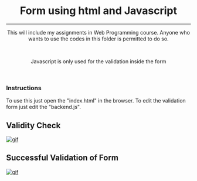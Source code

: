 <h1 align="center">Form using html and Javascript</h1>
<hr align="center">
<p align="center">This will include my assignments in Web Programming course. Anyone who wants to use the codes in this folder is permitted to do so.</p>
<br align="center">
<p align="center">Javascript is only used for the validation inside the form</p>
<br align="center">
<h3>Instructions</h3>
<p>To use this just open the "index.html" in the browser. To edit the validation form just edit the "backend.js".</p>
<h2>Validity Check</h2>
<a href="https://im3.ezgif.com/tmp/ezgif-3-64a69d970720.gif"><img src="https://im3.ezgif.com/tmp/ezgif-3-64a69d970720.gif" title="gif" align="center"></img></a>

<br>

<h2>Successful Validation of Form</h2>
<a href="https://im3.ezgif.com/tmp/ezgif-3-9c02c3c18fdd.gif"><img src="https://im3.ezgif.com/tmp/ezgif-3-9c02c3c18fdd.gif" title="gif" align="center"/></a>
